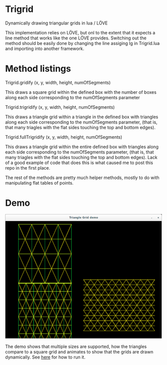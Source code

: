 # Trigrid
Dynamically drawing triangular grids in lua / LÖVE

This implementation relies on LÖVE, but onl to the extent that it expects a line method that works like the one LÖVE provides. Switching out the method should be easily done by changing the line assiging lg in Trigrid.lua and importing into another framework.

# Method listings
Trigrid.gridify (x, y, width, height, numOfSegments)

This draws a square grid within the defined box with the number of boxes along each side corresponding to the numOfSegments parameter

Trigrid.trigridify (x, y, width, height, numOfSegments)

This draws a triangle grid within a triangle in the defined box with triangles along each side corresponding to the numOfSegments parameter, (that is, that many triagles with the flat sides touching the top and bottom edges).

Trigrid.fullTrigridify (x, y, width, height, numOfSegments)

This draws a triangle grid within the entire defined box with triangles along each side corresponding to the numOfSegments parameter, (that is, that many triagles with the flat sides touching the top and bottom edges).
Lack of a good example of code that does this is what caused me to post this repo in the first place.

The rest of the methods are pretty much helper methods, mostly to do with manipulating flat tables of points.

# Demo

![](https://github.com/Ryan1729/Trigrid/blob/master/TrigridDemo.png)

The demo shows that multiple sizes are supported, how the triangles compare to a square grid and animates to show that the grids are drawn dynamically. See [here](https://love2d.org/wiki/Getting_Started) for how to run it.
